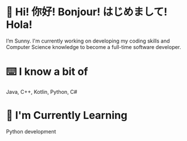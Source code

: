 # 👋 Hi! 你好! Bonjour! はじめまして! Hola!
I’m Sunny. I'm currently working on developing my coding skills and Computer Science knowledge to become a full-time software developer.
# ⌨️ I know a bit of
Java, C++, Kotlin, Python, C#
# 📖 I'm Currently Learning
Python development
<!---
- 💞️ I’m looking to collaborate on ...
- 📫 How to reach me ...
--->

<!---
Sunny-Portfolio/Sunny-Portfolio is a ✨ special ✨ repository because its `README.md` (this file) appears on your GitHub profile.
You can click the Preview link to take a look at your changes.
--->
